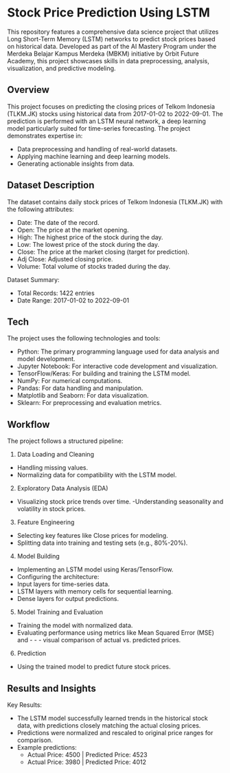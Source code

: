 # Stock Price Prediction Using LSTM
This repository features a comprehensive data science project that utilizes Long Short-Term Memory (LSTM) networks to predict stock prices based on historical data. Developed as part of the AI Mastery Program under the Merdeka Belajar Kampus Merdeka (MBKM) initiative by Orbit Future Academy, this project showcases skills in data preprocessing, analysis, visualization, and predictive modeling.


## Overview
This project focuses on predicting the closing prices of Telkom Indonesia (TLKM.JK) stocks using historical data from 2017-01-02 to 2022-09-01. The prediction is performed with an LSTM neural network, a deep learning model particularly suited for time-series forecasting.
The project demonstrates expertise in:
- Data preprocessing and handling of real-world datasets.
- Applying machine learning and deep learning models.
- Generating actionable insights from data.

## Dataset Description
The dataset contains daily stock prices of Telkom Indonesia (TLKM.JK) with the following attributes:

- Date: The date of the record.
- Open: The price at the market opening.
- High: The highest price of the stock during the day.
- Low: The lowest price of the stock during the day.
- Close: The price at the market closing (target for prediction).
- Adj Close: Adjusted closing price.
- Volume: Total volume of stocks traded during the day.

Dataset Summary:
- Total Records: 1422 entries
- Date Range: 2017-01-02 to 2022-09-01

## Tech
The project uses the following technologies and tools:
- Python: The primary programming language used for data analysis and model development.
- Jupyter Notebook: For interactive code development and visualization.
- TensorFlow/Keras: For building and training the LSTM model.
- NumPy: For numerical computations.
- Pandas: For data handling and manipulation.
- Matplotlib and Seaborn: For data visualization.
- Sklearn: For preprocessing and evaluation metrics.

## Workflow
The project follows a structured pipeline:
1. Data Loading and Cleaning
- Handling missing values.
- Normalizing data for compatibility with the LSTM model.
2. Exploratory Data Analysis (EDA)
- Visualizing stock price trends over time.
-Understanding seasonality and volatility in stock prices.
3. Feature Engineering
- Selecting key features like Close prices for modeling.
- Splitting data into training and testing sets (e.g., 80%-20%).
4. Model Building
- Implementing an LSTM model using Keras/TensorFlow.
- Configuring the architecture:
- Input layers for time-series data.
- LSTM layers with memory cells for sequential learning.
- Dense layers for output predictions.
5. Model Training and Evaluation
- Training the model with normalized data.
- Evaluating performance using metrics like Mean Squared Error (MSE) and - - - visual comparison of actual vs. predicted prices.
6. Prediction
- Using the trained model to predict future stock prices.


## Results and Insights
Key Results:
- The LSTM model successfully learned trends in the historical stock data, with predictions closely matching the actual closing prices.
- Predictions were normalized and rescaled to original price ranges for comparison.
- Example predictions:
    - Actual Price: 4500 | Predicted Price: 4523
    - Actual Price: 3980 | Predicted Price: 4012



 
